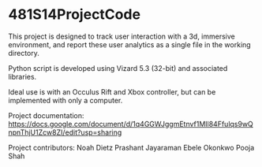 481S14ProjectCode
=================
This project is designed to track user interaction with a 3d, immersive environment, and report these user 
analytics as a single file in the working directory. 

Python script is developed using Vizard 5.3 (32-bit) and associated libraries.

Ideal use is with an Occulus Rift and Xbox controller, but can be implemented with only a computer.

Project documentation:
https://docs.google.com/document/d/1q4GGWJggmEtnvf1MIl84Ffulqs9wQnpnThjU1Zcw8ZI/edit?usp=sharing

Project contributors:
Noah Dietz
Prashant Jayaraman
Ebele Okonkwo
Pooja Shah


